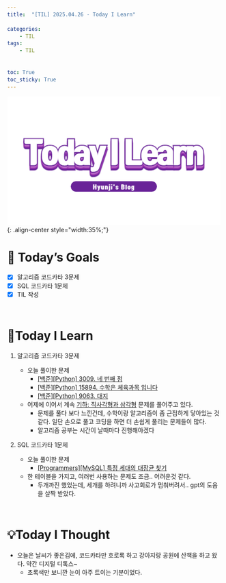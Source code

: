```yaml
---
title:  "[TIL] 2025.04.26 - Today I Learn" 

categories: 
    - TIL
tags: 
    - TIL


toc: True
toc_sticky: True
---
```


![TIL](/assets/images/TIL3.png){: .align-center style="width:35%;"}


# 🎯 Today’s Goals
- [x]  알고리즘 코드카타 3문제
- [x]  SQL 코드카타 1문제
- [x]  TIL 작성

<br>

# 👀Today I Learn

1. 알고리즘 코드카타 3문제

   - 오늘 풀이한 문제
     - [[백준][Python] 3009. 네 번째 점](https://hzi09.github.io/python_boj/python_3009/)
     - [[백준][Python] 15894. 수학은 체육과목 입니다](https://hzi09.github.io/python_boj/python_15894/)
     - [[백준][Python] 9063. 대지](https://hzi09.github.io/python_boj/python_9063/)
   - 어제에 이어서 계속 [기하: 직사각형과 삼각형](https://www.acmicpc.net/step/50) 문제를 풀어주고 있다.
     - 문제를 풀다 보다 느낀건데, 수학이랑 알고리즘이 좀 근접하게 닿아있는 것 같다. 일단 손으로 풀고 코딩을 하면 더 손쉽게 풀리는 문제들이 많다.
     - 알고리즘 공부는 시간이 날때마다 진행해야겠다

2. SQL 코드카타 1문제

   - 오늘 풀이한 문제
     - [[Programmers][MySQL] 특정 세대의 대장균 찾기](https://hzi09.github.io/mysql_programmers/pg_sql_301650/)
   - 한 테이블을 가지고, 여러번 사용하는 문제도 조금.. 어려운것 같다.
     - 두개까진 했었는데, 세개를 하려니까 사고회로가 멈춰버려서.. gpt의 도움을 살짝 받았다.

<br>

# 💡Today I Thought

- 오늘은 날씨가 좋은김에, 코드카타만 호로록 하고 강아지랑 공원에 산책을 하고 왔다. 약간 디지털 디톡스~
  - 초록색만 보니깐 눈이 아주 트이는 기분이었다.
